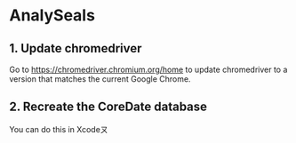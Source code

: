 # AnalySeals

## 1. Update chromedriver
Go to https://chromedriver.chromium.org/home to update chromedriver to a version that matches the current Google Chrome.
## 2. Recreate the CoreDate database
You can do this in Xcodeㄡ
